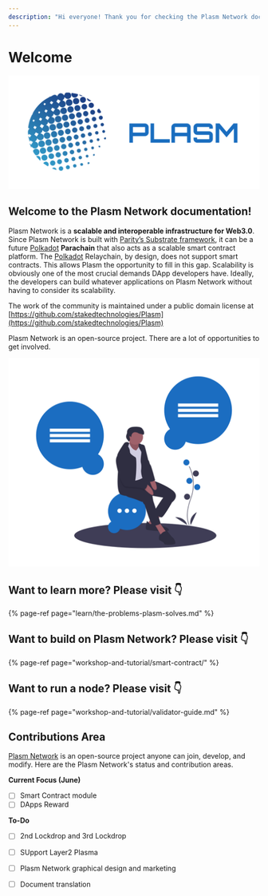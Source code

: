 ```yaml
---
description: "Hi everyone! Thank you for checking the Plasm Network documentation \U0001F609"
---
```


# Welcome

![](.gitbook/assets/sukurnshotto-2020-05-27-200702-1png%20%282%29%20%282%29.png)

## Welcome to the Plasm Network documentation!

Plasm Network is a **scalable and interoperable infrastructure for Web3.0**. Since Plasm Network is built with [Parity’s Substrate framework](https://www.substrate.io/), it can be a future [Polkadot](https://polkadot.network/) **Parachain** that also acts as a scalable smart contract platform. The [Polkadot](https://polkadot.network/) Relaychain, by design, does not support smart contracts. This allows Plasm the opportunity to fill in this gap. Scalability is obviously one of the most crucial demands DApp developers have. Ideally, the developers can build whatever applications on Plasm Network without having to consider its scalability.

The work of the community is maintained under a public domain license at  
[https://github.com/stakedtechnologies/Plasm](https://github.com/stakedtechnologies/Plasm)

Plasm Network is an open-source project. There are a lot of opportunities to get involved.

![](.gitbook/assets/undraw_ideas_s70l-1-.png)

## Want to learn more? Please visit 👇

{% page-ref page="learn/the-problems-plasm-solves.md" %}

## Want to build on Plasm Network? Please visit 👇

{% page-ref page="workshop-and-tutorial/smart-contract/" %}

## Want to run a node? Please visit 👇

{% page-ref page="workshop-and-tutorial/validator-guide.md" %}

## Contributions Area

[Plasm Network](https://www.plasmnet.io/) is an open-source project anyone can join, develop, and modify. Here are the Plasm Network's status and contribution areas.

**Current Focus \(June\)**

* [ ] Smart Contract module 
* [ ] DApps Reward

**To-Do**

* [ ] 2nd Lockdrop and 3rd Lockdrop
* [ ] SUpport Layer2 Plasma  
* [ ] Plasm Network graphical design and marketing
* [ ] Document translation 


